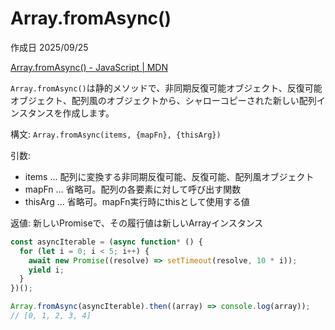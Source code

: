 # Array.fromAsync()

作成日 2025/09/25

[Array.fromAsync() - JavaScript | MDN](https://developer.mozilla.org/ja/docs/Web/JavaScript/Reference/Global_Objects/Array/fromAsync)

`Array.fromAsync()`は静的メソッドで、非同期反復可能オブジェクト、反復可能オブジェクト、配列風のオブジェクトから、シャローコピーされた新しい配列インスタンスを作成します。

構文: `Array.fromAsync(items, {mapFn}, {thisArg})`

引数:

- items ... 配列に変換する非同期反復可能、反復可能、配列風オブジェクト
- mapFn ... 省略可。配列の各要素に対して呼び出す関数
- thisArg ... 省略可。mapFn実行時にthisとして使用する値

返値: 新しいPromiseで、その履行値は新しいArrayインスタンス

```javascript
const asyncIterable = (async function* () {
  for (let i = 0; i < 5; i++) {
    await new Promise((resolve) => setTimeout(resolve, 10 * i));
    yield i;
  }
})();

Array.fromAsync(asyncIterable).then((array) => console.log(array));
// [0, 1, 2, 3, 4]
```
